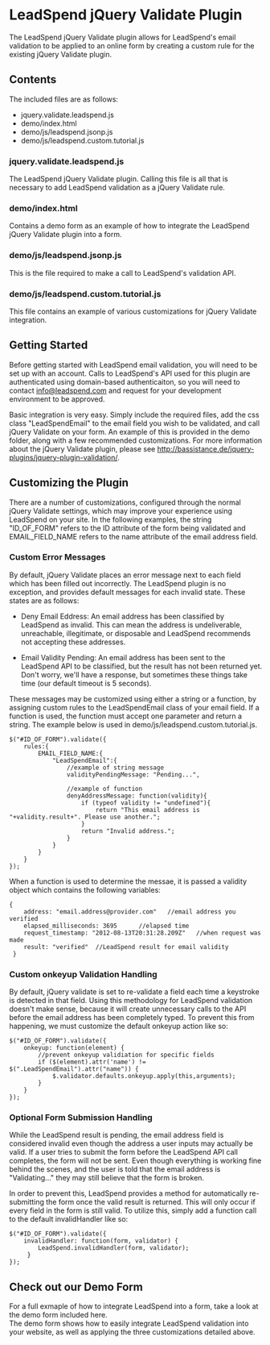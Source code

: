 LeadSpend jQuery Validate Plugin
================================

The LeadSpend jQuery Validate plugin allows for LeadSpend's email validation
to be applied to an online form by creating a custom rule for the existing
jQuery Validate plugin.  

Contents
--------

The included files are as follows:

* jquery.validate.leadspend.js
* demo/index.html
* demo/js/leadspend.jsonp.js
* demo/js/leadspend.custom.tutorial.js
	
### jquery.validate.leadspend.js
The LeadSpend jQuery Validate plugin.  Calling this file is all that is
necessary to add LeadSpend validation as a jQuery Validate rule.

### demo/index.html
Contains a demo form as an example of how to integrate the LeadSpend jQuery
Validate plugin into a form.

### demo/js/leadspend.jsonp.js
This is the file required to make a call to LeadSpend's validation API.

### demo/js/leadspend.custom.tutorial.js
This file contains an example of various customizations for jQuery Validate
integration.

Getting Started
---------------

Before getting started with LeadSpend email validation, you will need to be
set up with an account.  Calls to LeadSpend's API used for this plugin are
authenticated using domain-based authenticaiton, so you will need to contact
info@leadspend.com and request for your development environment to be approved.

Basic integration is very easy.  Simply include the required files, add the css
class "LeadSpendEmail" to the email field you wish to be validated, and call
jQuery Validate on your form.  An example of this is provided in the demo folder,
along with a few recommended customizations.  For more information about the
jQuery Validate plugin, please see http://bassistance.de/jquery-plugins/jquery-plugin-validation/.

Customizing the Plugin
----------------------

There are a number of customizations, configured through the normal jQuery
Validate settings, which may improve your experience using LeadSpend on your
site.  In the following examples, the string "ID_OF_FORM" refers to the ID attribute
of the form being validated and EMAIL_FIELD_NAME refers to the name attribute of the
email address field.

### Custom Error Messages

By default, jQuery Validate places an error message next to each field which has
been filled out incorrectly.  The LeadSpend plugin is no exception, and provides
default messages for each invalid state.  These states are as follows:

* Deny Email Eddress: An email address has been classified by LeadSpend as invalid.  This can mean the address is undeliverable, unreachable, illegitimate, or disposable and LeadSpend recommends not accepting these addresses.

* Email Validity Pending: An email address has been sent to the LeadSpend API to be classified, but the result has not been returned yet.  Don't worry, we'll have a response, but sometimes these things take time (our default timeout is 5 seconds).

These messages may be customized using either a string or a function, by assigning custom
rules to the LeadSpendEmail class of your email field.  If a function is used,
the function must accept one parameter and return a string. The example below is
used in demo/js/leadspend.custom.tutorial.js.

	$("#ID_OF_FORM").validate({
		rules:{
			EMAIL_FIELD_NAME:{
				"LeadSpendEmail":{
					//example of string message
					validityPendingMessage: "Pending...",
					
					//example of function
					denyAddressMessage: function(validity){
						if (typeof validity != "undefined"){
							return "This email address is "+validity.result+". Please use another.";
						}
						return "Invalid address.";
					}
				}
			}
		}
	});
	
When a function is used to determine the messae, it is passed a validity object
which contains the following variables:
	
    {
		address: "email.address@provider.com"	//email address you verified
		elapsed_milliseconds: 3695		//elapsed time
		request_timestamp: "2012-08-13T20:31:28.209Z"	//when request was made
		result: "verified"	//LeadSpend result for email validity
	 }
	 
### Custom onkeyup Validation Handling

By default, jQuery validate is set to re-validate a field each time a keystroke
is detected in that field.  Using this methodology for LeadSpend validation
doesn't make sense, because it will create unnecessary calls to the API before
the email address has been completely typed.  To prevent this from happening,
we must customize the default onkeyup action like so:

	$("#ID_OF_FORM").validate({
		onkeyup: function(element) {
			//prevent onkeyup validiation for specific fields
			if ($(element).attr('name') != $(".LeadSpendEmail").attr("name")) {
				$.validator.defaults.onkeyup.apply(this,arguments);
			}
		}
	});
	
### Optional Form Submission Handling

While the LeadSpend result is pending, the email address field is considered invalid
even though the address a user inputs may actually be valid.  If a user tries to
submit the form before the LeadSpend API call completes, the form will not be sent.
Even though everything is working fine behind the scenes, and the user is told that
the email address is "Validating..." they may still believe that the form is broken.

In order to prevent this, LeadSpend provides a method for automatically re-submitting
the form once the valid result is returned.  This will only occur if every field in
the form is still valid.  To utilize this, simply add a function call to the default
invalidHandler like so:

	$("#ID_OF_FORM").validate({
		invalidHandler: function(form, validator) {
			LeadSpend.invalidHandler(form, validator);
		 }
	});

Check out our Demo Form
-----------------------

For a full exmaple of how to integrate LeadSpend into a form, take a look at the demo form included here.  
The demo form shows how to easily integrate LeadSpend validation into your website, as well as applying the three 
customizations detailed above.  
